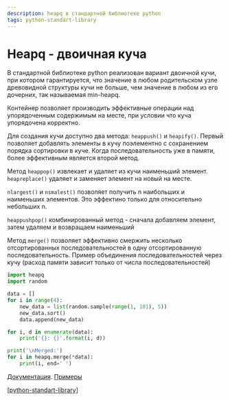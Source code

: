 ```yaml
---
description: heapq в стандартной библиотеке python
tags: python-standart-library
---
```

# Heapq - двоичная куча

В стандартной библиотеке python реализован вариант двоичной кучи, при котором гарантируется, что значение в любом родительском узле древовидной структуры кучи не больше, чем значение в любом из его дочерних, так называемая min-heapq.

Контейнер позволяет производить эффективные операции над упорядоченным содержимым на месте, при условии что куча упорядочена корректно.

Для создания кучи доступно два метода: `heappush()` и `heapify()`. Первый позволяет добавлять элементы в кучу поэлементно с сохранением порядка сортировки в куче. Когда последовательность уже в памяти, более эффективным является второй метод.

Метод `heappop()` извлекает и удаляет из кучи наименьший элемент. `heapreplace()` удаляет и заменяет элемент на новый на месте.

`nlargest()` и `nsmalest()` позволяет получить n наибольших и наименьших элементов. Это эффектино только для относительно небольших n.

`heappushpop()` комбинированный метод - сначала добавляем элемент, затем удаляем и возвращаем наименьший

Метод `merge()` позволяет эффективно смержить несколько отсортированных последовательностей в одну отсортированную последовательность. Пример объединения последовательностей через кучу (расход памяти зависит только от числа последовательностей)

```python
import heapq
import random

data = []
for i in range(4):
    new_data = list(random.sample(range(1, 101), 5))
    new_data.sort()
    data.append(new_data)

for i, d in enumerate(data):
    print('{}: {}'.format(i, d))

print('\nMerged:')
for i in heapq.merge(*data):
    print(i, end=' ')
```

[Документация](https://docs.python.org/3/library/heapq.html?highlight=heapq#module-heapq). [Примеры](https://docs.python.org/3/library/heapq.html?highlight=heapq#basic-examples)

[[python-standart-library]]

[//begin]: # "Autogenerated link references for markdown compatibility"
[python-standart-library]: ../lists/python-standart-library "Стандартная библиотека python - список заметок"
[//end]: # "Autogenerated link references"